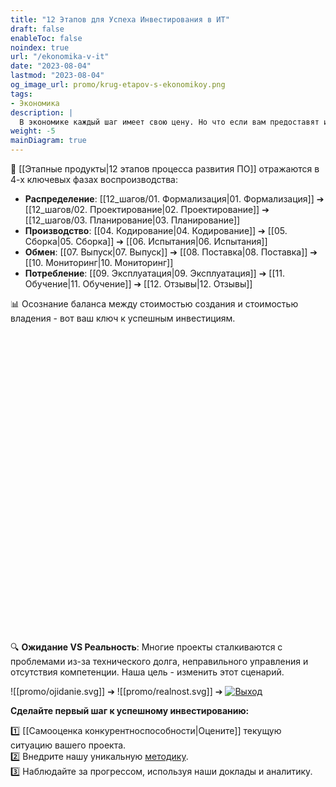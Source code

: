 ```yaml
---
title: "12 Этапов для Успеха Инвестирования в ИТ"
draft: false
enableToc: false
noindex: true
url: "/ekonomika-v-it"
date: "2023-08-04"
lastmod: "2023-08-04"
og_image_url: promo/krug-etapov-s-ekonomikoy.png
tags:
- Экономика
description: | 
  В экономике каждый шаг имеет свою цену. Но что если вам предоставят инструмент для оптимизации этих затрат?
weight: -5
mainDiagram: true
---
```

🔗  [[Этапные продукты|12 этапов процесса развития ПО]]  отражаются в 4-х ключевых фазах воспроизводства:

- **Распределение**: [[12_шагов/01. Формализация|01. Формализация]] ➔ [[12_шагов/02. Проектирование|02. Проектирование]] ➔ [[12_шагов/03. Планирование|03. Планирование]] 
- **Производство**:  [[04. Кодирование|04. Кодирование]] ➔ [[05. Сборка|05. Сборка]] ➔ [[06. Испытания|06. Испытания]]
- **Обмен**: [[07. Выпуск|07. Выпуск]] ➔ [[08. Поставка|08. Поставка]] ➔ [[10. Мониторинг|10. Мониторинг]]
- **Потребление**: [[09. Эксплуатация|09. Эксплуатация]] ➔  [[11. Обучение|11. Обучение]] ➔ [[12. Отзывы|12. Отзывы]]

📊 Осознание баланса между стоимостью создания и стоимостью владения - вот ваш ключ к успешным инвестициям.

<style>
        .label-icon {
            font-size: 48px;
            text-anchor: middle;
            dominant-baseline: middle;
        }

        .label-text {
            fill: white;
            font-size: 19px;
            text-anchor: middle;
            dominant-baseline: middle;
        }

</style>
<div style="height:480px">
  <svg id="main_diagram" width="100%" height="100%" preserveAspectRatio="xMidYMid meet"></svg>
</div>

🔍 **Ожидание VS Реальность**: Многие проекты сталкиваются с проблемами из-за технического долга, неправильного управления и отсутствия компетенции. Наша цель - изменить этот сценарий.

![[promo/ojidanie.svg]] ➔ ![[promo/realnost.svg]] ➔ [![Выход](promo/vihod.svg)](https://t.me/PetaFlops)

**Сделайте первый шаг к успешному инвестированию:**

1️⃣ [[Самооценка конкурентноспособности|Оцените]] текущую ситуацию вашего проекта.  
2️⃣ Внедрите нашу уникальную [методику](/).  
3️⃣ Наблюдайте за прогрессом, используя наши доклады и аналитику.
